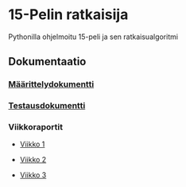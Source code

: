 # 15-Pelin ratkaisija
Pythonilla ohjelmoitu 15-peli ja sen ratkaisualgoritmi

## Dokumentaatio

### [Määrittelydokumentti](https://github.com/EliasTHelsinginYliopisto/15PelinRatkaisija/blob/main/Dokumentaatio/Maarittelydokumentti.md)

### [Testausdokumentti](https://github.com/EliasTHelsinginYliopisto/15PelinRatkaisija/blob/main/Dokumentaatio/Testausdokumentti)

### Viikkoraportit

* [Viikko 1](https://github.com/EliasTHelsinginYliopisto/15PelinRatkaisija/blob/main/Dokumentaatio/Viikkoraportti_1.md)

* [Viikko 2](https://github.com/EliasTHelsinginYliopisto/15PelinRatkaisija/blob/main/Dokumentaatio/Viikkoraportti_2.md)

* [Viikko 3](https://github.com/EliasTHelsinginYliopisto/15PelinRatkaisija/blob/main/Dokumentaatio/Viikkoraportti_3.md)